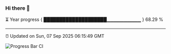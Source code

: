 ### Hi there 👋

⏳ Year progress { ████████████████████▁▁▁▁▁▁▁▁▁▁ } 68.29 %

---

⏰ Updated on Sun, 07 Sep 2025 06:15:49 GMT

![Progress Bar CI](https://github.com/code-lakshay/GitHub-Actions-Demo/workflows/Progress%20Bar%20CI/badge.svg)

